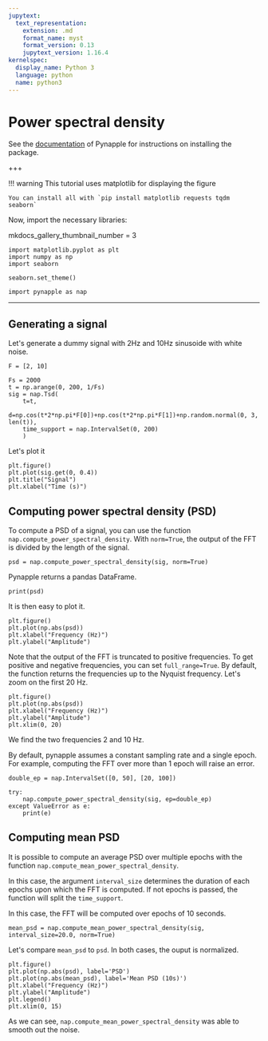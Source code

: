 ```yaml
---
jupytext:
  text_representation:
    extension: .md
    format_name: myst
    format_version: 0.13
    jupytext_version: 1.16.4
kernelspec:
  display_name: Python 3
  language: python
  name: python3
---
```


Power spectral density
======================

See the [documentation](https://pynapple-org.github.io/pynapple/) of Pynapple for instructions on installing the package.

+++

!!! warning
    This tutorial uses matplotlib for displaying the figure

    You can install all with `pip install matplotlib requests tqdm seaborn`

Now, import the necessary libraries:

mkdocs_gallery_thumbnail_number = 3


```{code-cell} ipython3
import matplotlib.pyplot as plt
import numpy as np
import seaborn

seaborn.set_theme()

import pynapple as nap
```

***
Generating a signal
------------------
Let's generate a dummy signal with 2Hz and 10Hz sinusoide with white noise.



```{code-cell} ipython3
F = [2, 10]

Fs = 2000
t = np.arange(0, 200, 1/Fs)
sig = nap.Tsd(
    t=t,
    d=np.cos(t*2*np.pi*F[0])+np.cos(t*2*np.pi*F[1])+np.random.normal(0, 3, len(t)),
    time_support = nap.IntervalSet(0, 200)
    )
```

Let's plot it


```{code-cell} ipython3
plt.figure()
plt.plot(sig.get(0, 0.4))
plt.title("Signal")
plt.xlabel("Time (s)")
```

Computing power spectral density (PSD)
--------------------------------------

To compute a PSD of a signal, you can use the function `nap.compute_power_spectral_density`. With `norm=True`, the output of the FFT is divided by the length of the signal.


```{code-cell} ipython3
psd = nap.compute_power_spectral_density(sig, norm=True)
```

Pynapple returns a pandas DataFrame.


```{code-cell} ipython3
print(psd)
```

It is then easy to plot it.


```{code-cell} ipython3
plt.figure()
plt.plot(np.abs(psd))
plt.xlabel("Frequency (Hz)")
plt.ylabel("Amplitude")
```

Note that the output of the FFT is truncated to positive frequencies. To get positive and negative frequencies, you can set `full_range=True`.
By default, the function returns the frequencies up to the Nyquist frequency.
Let's zoom on the first 20 Hz.


```{code-cell} ipython3
plt.figure()
plt.plot(np.abs(psd))
plt.xlabel("Frequency (Hz)")
plt.ylabel("Amplitude")
plt.xlim(0, 20)
```

We find the two frequencies 2 and 10 Hz.

By default, pynapple assumes a constant sampling rate and a single epoch. For example, computing the FFT over more than 1 epoch will raise an error.


```{code-cell} ipython3
double_ep = nap.IntervalSet([0, 50], [20, 100])

try:
    nap.compute_power_spectral_density(sig, ep=double_ep)
except ValueError as e:
    print(e)
```

Computing mean PSD
------------------

It is possible to compute an average PSD over multiple epochs with the function `nap.compute_mean_power_spectral_density`.

In this case, the argument `interval_size` determines the duration of each epochs upon which the FFT is computed.
If not epochs is passed, the function will split the `time_support`.

In this case, the FFT will be computed over epochs of 10 seconds.


```{code-cell} ipython3
mean_psd = nap.compute_mean_power_spectral_density(sig, interval_size=20.0, norm=True)
```

Let's compare `mean_psd` to `psd`. In both cases, the ouput is normalized.


```{code-cell} ipython3
plt.figure()
plt.plot(np.abs(psd), label='PSD')
plt.plot(np.abs(mean_psd), label='Mean PSD (10s)')
plt.xlabel("Frequency (Hz)")
plt.ylabel("Amplitude")
plt.legend()
plt.xlim(0, 15)
```

As we can see, `nap.compute_mean_power_spectral_density` was able to smooth out the noise.
